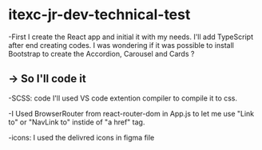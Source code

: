 # itexc-jr-dev-technical-test

-First I create the React app and initial it with my needs. I'll add TypeScript after end creating codes. I was wondering if it was possible to install Bootstrap to create the Accordion, Carousel and Cards ?

## -> So I'll code it

-SCSS: code I'll used VS code extention compiler to compile it to css.

-I Used BrowserRouter from react-router-dom in App.js to let me use "Link to" or "NavLink to" instide of "a href" tag.

-icons: I used the delivred icons in figma file
